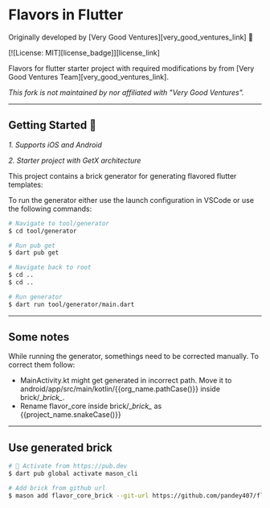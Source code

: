 # Flavors in Flutter


Originally developed by [Very Good Ventures][very_good_ventures_link] 🦄

[![License: MIT][license_badge]][license_link]

Flavors for flutter starter project with required modifications by from [Very Good Ventures Team][very_good_ventures_link].

*This fork is not maintained by nor affiliated with "Very Good Ventures".*

---

## Getting Started 🚀


*1. Supports iOS and Android*

*2. Starter project with GetX architecture*

This project contains a brick generator for generating flavored flutter templates:

To run the generator either use the launch configuration in VSCode or use the following commands:

```sh
# Navigate to tool/generator
$ cd tool/generator

# Run pub get
$ dart pub get

# Navigate back to root
$ cd ..
$ cd ..

# Run generator
$ dart run tool/generator/main.dart
```

---

## Some notes
While running the generator, somethings need to be corrected manually. To correct them follow:
- MainActivity.kt might get generated in incorrect path. Move it to android/app/src/main/kotlin/{{org_name.pathCase()}} inside brick/\__brick\__.
- Rename flavor_core inside brick/\__brick\__ as {{project_name.snakeCase()}}


---
## Use generated brick

```sh
# 🎯 Activate from https://pub.dev
$ dart pub global activate mason_cli

# Add brick from github url
$ mason add flavor_core_brick --git-url https://github.com/pandey407/flavor --git-path brick/

```

